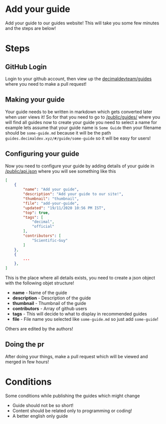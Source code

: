 # Add your guide

Add your guide to our guides website! This will take you some few minutes and the steps are below!

# Steps

## GitHub Login

Login to your github account, then view up the [decimaldevteam/guides](https://github.com/decimaldevteam/guides) where you need to make a pull request!

## Making your guide

Your guide needs to be written in markdown which gets converted later when user views it! So for that you need to go to [/public/guides/](https://github.com/decimaldevteam/guides/tree/main/public/guides) where you will find all guides now to create your guide you need to select a name for example lets assume that your guide name is `Some Guide` then your filename should be `some-guide.md` because it will be the path `guides.decimaldev.xyz/#/guide/some-guide` so it will be easy for users!

## Configuring your guide

Now you need to configure your guide by adding details of your guide in [/public/api.json](https://github.com/decimaldevteam/guides/blob/main/public/api.json) where you will see something like this

```json
[
    {
        "name": "Add your guide",
        "description": "Add your guide to our site!",
        "thumbnail": "thumbnail",
        "file": "add-your-guide",
        "updated": "19/11/2020 10:56 PM IST",
        "top": true,
        "tags": [
            "decimal",
            "official"
        ],
        "contributors": [
            "Scientific-Guy"
        ]
    },
    {
        ...
    },
]
```

This is the place where all details exists, you need to create a json object with the following objet structure!

- **name** - Name of the guide
- **description** - Description of the guide
- **thumbnail** - Thumbnail of the guide
- **contributors** - Array of github users
- **tags** - This will decide to what to display in recommended guides
- **file** - File name you selected like `some-guide.md` so just add `some-guide`!

Others are edited by the authors!

## Doing the pr

After doing your things, make a pull request which will be viewed and merged in few hours!

# Conditions

Some conditions while publishing the guides which might change

- Guide should not be so short!
- Content should be related only to programming or coding!
- A better english only guide
